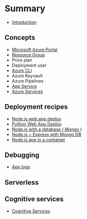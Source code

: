 # Summary

* [Introduction](README.md)

## Concepts

* [Microsoft Azure Portal](concepts/microsoft-azure-portal.md)
* [Resource Group](resource-group.md)
* Price plan
* Deployment user
* [Azure CLI](azure-cli.md)
* Azure Keyvault
* Azure Pipelines
* [App Service](app-service.md)
* [Azure Services](concepts/azure-services.md)

## Deployment recipes

* [Node.js web app deploy](deployment/nodejs-web-app-deploy.md)
* [Python Web App Deploy](deployment/python-web-app-deploy.md)
* [Node.js with a database \( Mongo \)](deployment/nodejs-with-a-database-mongo.md)
* [Node.js + Express with Mongo DB](deployment/nodejs-+-express-with-mongo-db.md)
* [Node.js app in a container](deployment/nodejs-app-in-a-container.md)

## Debugging

* [App logs](debugging/app-logs.md)

## Serverless

## Cognitive services

* [Cognitive Services](cognitive-services.md)

